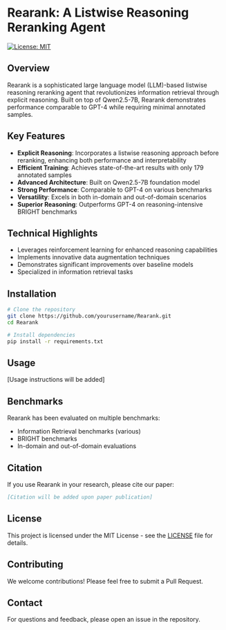 # Rearank: A Listwise Reasoning Reranking Agent

[![License: MIT](https://img.shields.io/badge/License-MIT-yellow.svg)](https://opensource.org/licenses/MIT)

## Overview

Rearank is a sophisticated large language model (LLM)-based listwise reasoning reranking agent that revolutionizes information retrieval through explicit reasoning. Built on top of Qwen2.5-7B, Rearank demonstrates performance comparable to GPT-4 while requiring minimal annotated samples.

## Key Features

- **Explicit Reasoning**: Incorporates a listwise reasoning approach before reranking, enhancing both performance and interpretability
- **Efficient Training**: Achieves state-of-the-art results with only 179 annotated samples
- **Advanced Architecture**: Built on Qwen2.5-7B foundation model
- **Strong Performance**: Comparable to GPT-4 on various benchmarks
- **Versatility**: Excels in both in-domain and out-of-domain scenarios
- **Superior Reasoning**: Outperforms GPT-4 on reasoning-intensive BRIGHT benchmarks

## Technical Highlights

- Leverages reinforcement learning for enhanced reasoning capabilities
- Implements innovative data augmentation techniques
- Demonstrates significant improvements over baseline models
- Specialized in information retrieval tasks

## Installation

```bash
# Clone the repository
git clone https://github.com/yourusername/Rearank.git
cd Rearank

# Install dependencies
pip install -r requirements.txt
```

## Usage

[Usage instructions will be added]

## Benchmarks

Rearank has been evaluated on multiple benchmarks:
- Information Retrieval benchmarks (various)
- BRIGHT benchmarks
- In-domain and out-of-domain evaluations

## Citation

If you use Rearank in your research, please cite our paper:

```bibtex
[Citation will be added upon paper publication]
```

## License

This project is licensed under the MIT License - see the [LICENSE](LICENSE) file for details.

## Contributing

We welcome contributions! Please feel free to submit a Pull Request.

## Contact

For questions and feedback, please open an issue in the repository.
